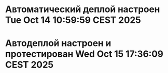 # Автоматический деплой настроен Tue Oct 14 10:59:59 CEST 2025
# Автодеплой настроен и протестирован Wed Oct 15 17:36:09 CEST 2025

